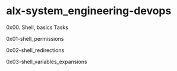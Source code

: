 # alx-system_engineering-devops

0x00. Shell, basics Tasks

0x01-shell_permissions

0x02-shell_redirections

0x03-shell_variables_expansions
